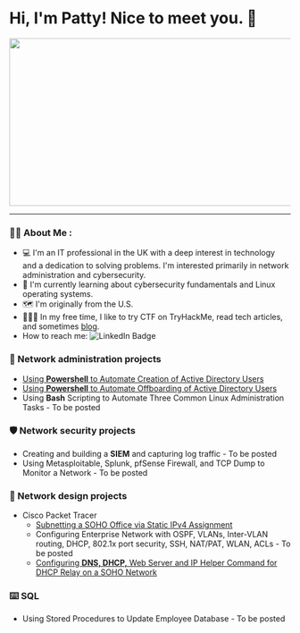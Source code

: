# Hi, I'm Patty! Nice to meet you. :wave:

<div align="center">
  <img src="https://media.giphy.com/media/v1.Y2lkPTc5MGI3NjExMXNmZW11Ym1jY295enE4NW83MmhrdjA1cnc5eWo2NGo5d2s0Yng0YSZlcD12MV9pbnRlcm5hbF9naWZfYnlfaWQmY3Q9Zw/HqWU6NTLNLzg2Qf5rH/giphy.gif" width="600" height="300"/>
</div>



---

### :woman_technologist: About Me :
- :computer: I'm an IT professional in the UK with a deep interest in technology and a dedication to solving problems. I'm interested primarily in network administration and cybersecurity.
- :open_book: I'm currently learning about cybersecurity fundamentals and Linux operating systems.
- :world_map: I'm originally from the U.S.
- :superhero_woman::triangular_flag_on_post: In my free time, I like to try CTF on TryHackMe, read tech articles, and sometimes [blog](https://www.blurock.tech/).
- How to reach me: <img src="https://img.shields.io/badge/LinkedIn-blue?style=for-the-badge&logo=linkedin&logoColor=white" alt="LinkedIn Badge"/>


### :wrench: Network administration projects
- [Using **Powershell** to Automate Creation of Active Directory Users](https://github.com/pattytechuk/Powershell1) 
- [Using **Powershell** to Automate Offboarding of Active Directory Users](https://github.com/pattytechuk/Powershell2)
- Using **Bash** Scripting to Automate Three Common Linux Administration Tasks - To be posted


### :shield: Network security projects
- Creating and building a **SIEM** and capturing log traffic - To be posted
- Using Metasploitable, Splunk, pfSense Firewall, and TCP Dump to Monitor a Network - To be posted


### :electric_plug: Network design projects
- Cisco Packet Tracer
  - [Subnetting a SOHO Office via Static IPv4 Assignment](https://github.com/pattytechuk/CPT-Small-SOHO-Network)
  - Configuring Enterprise Network with OSPF, VLANs, Inter-VLAN routing, DHCP, 802.1x port security, SSH, NAT/PAT, WLAN, ACLs - To be posted
  - [Configuring **DNS, DHCP,** Web Server and IP Helper Command for DHCP Relay on a SOHO Network](https://github.com/pattytechuk/CPT-DNSDHCP)


### :keyboard: SQL 
- Using Stored Procedures to Update Employee Database - To be posted
